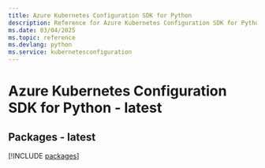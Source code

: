 ```yaml
---
title: Azure Kubernetes Configuration SDK for Python
description: Reference for Azure Kubernetes Configuration SDK for Python
ms.date: 03/04/2025
ms.topic: reference
ms.devlang: python
ms.service: kubernetesconfiguration
---
```

# Azure Kubernetes Configuration SDK for Python - latest
## Packages - latest
[!INCLUDE [packages](kubernetes-configuration-index.md)]